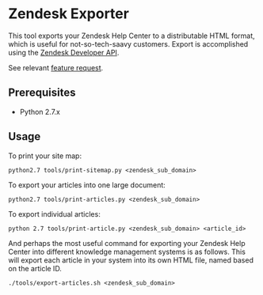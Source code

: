 Zendesk Exporter
===

This tool exports your Zendesk Help Center to a distributable HTML format,
which is useful for not-so-tech-saavy customers. Export is accomplished using
the [Zendesk Developer API](https://developer.zendesk.com/).

See relevant [feature request](https://support.zendesk.com/entries/84241-Print-PDF-button-in-Forums).

Prerequisites
---
* Python 2.7.x

Usage
---

To print your site map:

    python2.7 tools/print-sitemap.py <zendesk_sub_domain>

To export your articles into one large document:

    python2.7 tools/print-articles.py <zendesk_sub_domain>

To export individual articles:

    python 2.7 tools/print-article.py <zendesk_sub_domain> <article_id>

And perhaps the most useful command for exporting your Zendesk Help Center into
different knowledge management systems is as follows. This will export each
article in your system into its own HTML file, named based on the article ID.

    ./tools/export-articles.sh <zendesk_sub_domain>
